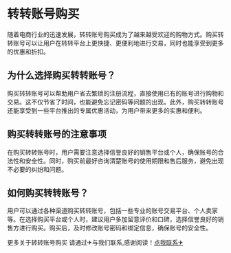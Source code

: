 # 转转账号购买

随着电商行业的迅速发展，转转账号购买成为了越来越受欢迎的购物方式。购买转转账号可以让用户在转转平台上更快捷、更便利地进行交易，同时也能享受到更多的优惠和折扣。

## 为什么选择购买转转账号？

购买转转账号可以帮助用户省去繁琐的注册流程，直接使用已有的账号进行购物和交易。这不仅节省了时间，也能避免忘记密码等问题的出现。此外，购买转转账号还能享受到一些平台推出的专属优惠活动，为用户带来更多的实惠和便利。

## 购买转转账号的注意事项

在购买转转账号时，用户需要注意选择信誉良好的销售平台或个人，确保账号的合法性和安全性。同时，购买前最好咨询清楚账号的使用期限和售后服务，避免出现不必要的纠纷和问题。

## 如何购买转转账号？

用户可以通过各种渠道购买转转账号，包括一些专业的账号交易平台、个人卖家等。在选择购买平台或个人时，建议用户多加留意评价和口碑，选择信誉良好的销售方进行购买。购买后，及时修改账号密码和绑定信息，确保账号的安全性。

更多关于转转账号购买 请通过✈与我们联系,感谢阅读！[点我联系✈](https://file.G208.com)